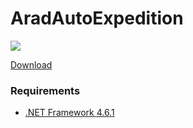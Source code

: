 # AradAutoExpedition
[![](https://i.imgur.com/mbARQP7.png)](https://www.youtube.com/watch?v=jU5yVZRpbcQ)

[Download](https://github.com/aradtamako/AradAutoExpedition/releases)

### Requirements
- [.NET Framework 4.6.1](https://www.microsoft.com/en-us/download/details.aspx?id=49982)
